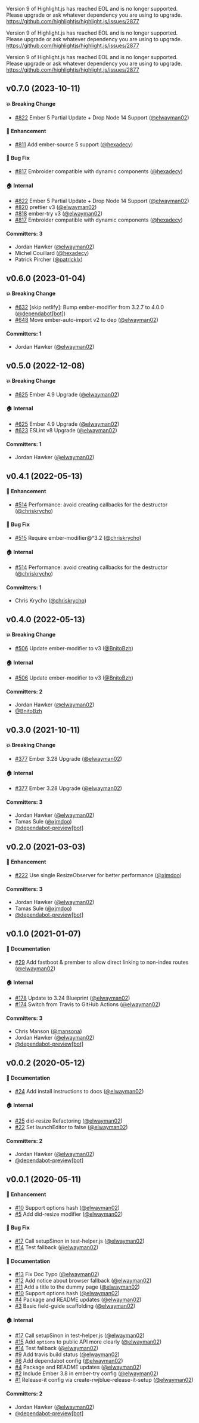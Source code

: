 Version 9 of Highlight.js has reached EOL and is no longer supported.
Please upgrade or ask whatever dependency you are using to upgrade.
https://github.com/highlightjs/highlight.js/issues/2877

Version 9 of Highlight.js has reached EOL and is no longer supported.
Please upgrade or ask whatever dependency you are using to upgrade.
https://github.com/highlightjs/highlight.js/issues/2877

Version 9 of Highlight.js has reached EOL and is no longer supported.
Please upgrade or ask whatever dependency you are using to upgrade.
https://github.com/highlightjs/highlight.js/issues/2877






## v0.7.0 (2023-10-11)

#### :boom: Breaking Change
* [#822](https://github.com/elwayman02/ember-resize-modifier/pull/822) Ember 5 Partial Update + Drop Node 14 Support ([@elwayman02](https://github.com/elwayman02))

#### :rocket: Enhancement
* [#811](https://github.com/elwayman02/ember-resize-modifier/pull/811) Add ember-source 5 support ([@hexadecy](https://github.com/hexadecy))

#### :bug: Bug Fix
* [#817](https://github.com/elwayman02/ember-resize-modifier/pull/817) Embroider compatible with dynamic components ([@hexadecy](https://github.com/hexadecy))

#### :house: Internal
* [#822](https://github.com/elwayman02/ember-resize-modifier/pull/822) Ember 5 Partial Update + Drop Node 14 Support ([@elwayman02](https://github.com/elwayman02))
* [#820](https://github.com/elwayman02/ember-resize-modifier/pull/820) prettier v3 ([@elwayman02](https://github.com/elwayman02))
* [#818](https://github.com/elwayman02/ember-resize-modifier/pull/818) ember-try v3 ([@elwayman02](https://github.com/elwayman02))
* [#817](https://github.com/elwayman02/ember-resize-modifier/pull/817) Embroider compatible with dynamic components ([@hexadecy](https://github.com/hexadecy))

#### Committers: 3
- Jordan Hawker ([@elwayman02](https://github.com/elwayman02))
- Michel Couillard ([@hexadecy](https://github.com/hexadecy))
- Patrick Pircher ([@patricklx](https://github.com/patricklx))

## v0.6.0 (2023-01-04)

#### :boom: Breaking Change
* [#632](https://github.com/elwayman02/ember-resize-modifier/pull/632) [skip netlify]: Bump ember-modifier from 3.2.7 to 4.0.0 ([@dependabot[bot]](https://github.com/apps/dependabot))
* [#648](https://github.com/elwayman02/ember-resize-modifier/pull/648) Move ember-auto-import v2 to dep ([@elwayman02](https://github.com/elwayman02))

#### Committers: 1
- Jordan Hawker ([@elwayman02](https://github.com/elwayman02))

## v0.5.0 (2022-12-08)

#### :boom: Breaking Change
* [#625](https://github.com/elwayman02/ember-resize-modifier/pull/625) Ember 4.9 Upgrade ([@elwayman02](https://github.com/elwayman02))

#### :house: Internal
* [#625](https://github.com/elwayman02/ember-resize-modifier/pull/625) Ember 4.9 Upgrade ([@elwayman02](https://github.com/elwayman02))
* [#623](https://github.com/elwayman02/ember-resize-modifier/pull/623) ESLint v8 Upgrade ([@elwayman02](https://github.com/elwayman02))

#### Committers: 1
- Jordan Hawker ([@elwayman02](https://github.com/elwayman02))

## v0.4.1 (2022-05-13)

#### :rocket: Enhancement
* [#514](https://github.com/elwayman02/ember-resize-modifier/pull/514) Performance: avoid creating callbacks for the destructor ([@chriskrycho](https://github.com/chriskrycho))

#### :bug: Bug Fix
* [#515](https://github.com/elwayman02/ember-resize-modifier/pull/515) Require ember-modifier@^3.2 ([@chriskrycho](https://github.com/chriskrycho))

#### :house: Internal
* [#514](https://github.com/elwayman02/ember-resize-modifier/pull/514) Performance: avoid creating callbacks for the destructor ([@chriskrycho](https://github.com/chriskrycho))

#### Committers: 1
- Chris Krycho ([@chriskrycho](https://github.com/chriskrycho))

## v0.4.0 (2022-05-13)

#### :boom: Breaking Change
* [#506](https://github.com/elwayman02/ember-resize-modifier/pull/506) Update ember-modifier to v3 ([@BnitoBzh](https://github.com/BnitoBzh))

#### :house: Internal
* [#506](https://github.com/elwayman02/ember-resize-modifier/pull/506) Update ember-modifier to v3 ([@BnitoBzh](https://github.com/BnitoBzh))

#### Committers: 2
- Jordan Hawker ([@elwayman02](https://github.com/elwayman02))
- [@BnitoBzh](https://github.com/BnitoBzh)

## v0.3.0 (2021-10-11)

#### :boom: Breaking Change
* [#377](https://github.com/elwayman02/ember-resize-modifier/pull/377) Ember 3.28 Upgrade ([@elwayman02](https://github.com/elwayman02))

#### :house: Internal
* [#377](https://github.com/elwayman02/ember-resize-modifier/pull/377) Ember 3.28 Upgrade ([@elwayman02](https://github.com/elwayman02))

#### Committers: 3
- Jordan Hawker ([@elwayman02](https://github.com/elwayman02))
- Tamas Sule ([@xjmdoo](https://github.com/xjmdoo))
- [@dependabot-preview[bot]](https://github.com/apps/dependabot-preview)

## v0.2.0 (2021-03-03)

#### :rocket: Enhancement
* [#222](https://github.com/elwayman02/ember-resize-modifier/pull/222) Use single ResizeObserver for better performance ([@xjmdoo](https://github.com/xjmdoo))

#### Committers: 3
- Jordan Hawker ([@elwayman02](https://github.com/elwayman02))
- Tamas Sule ([@xjmdoo](https://github.com/xjmdoo))
- [@dependabot-preview[bot]](https://github.com/apps/dependabot-preview)

## v0.1.0 (2021-01-07)

#### :memo: Documentation
* [#29](https://github.com/elwayman02/ember-resize-modifier/pull/29) Add fastboot & prember to allow direct linking to non-index routes ([@elwayman02](https://github.com/elwayman02))

#### :house: Internal
* [#178](https://github.com/elwayman02/ember-resize-modifier/pull/178) Update to 3.24 Blueprint ([@elwayman02](https://github.com/elwayman02))
* [#174](https://github.com/elwayman02/ember-resize-modifier/pull/174) Switch from Travis to GitHub Actions ([@elwayman02](https://github.com/elwayman02))

#### Committers: 3
- Chris Manson ([@mansona](https://github.com/mansona))
- Jordan Hawker ([@elwayman02](https://github.com/elwayman02))
- [@dependabot-preview[bot]](https://github.com/apps/dependabot-preview)

## v0.0.2 (2020-05-12)

#### :memo: Documentation
* [#24](https://github.com/elwayman02/ember-resize-modifier/pull/24) Add install instructions to docs ([@elwayman02](https://github.com/elwayman02))

#### :house: Internal
* [#25](https://github.com/elwayman02/ember-resize-modifier/pull/25) did-resize Refactoring ([@elwayman02](https://github.com/elwayman02))
* [#22](https://github.com/elwayman02/ember-resize-modifier/pull/22) Set launchEditor to false ([@elwayman02](https://github.com/elwayman02))

#### Committers: 2
- Jordan Hawker ([@elwayman02](https://github.com/elwayman02))
- [@dependabot-preview[bot]](https://github.com/apps/dependabot-preview)

## v0.0.1 (2020-05-11)

#### :rocket: Enhancement
* [#10](https://github.com/elwayman02/ember-resize-modifier/pull/10) Support options hash ([@elwayman02](https://github.com/elwayman02))
* [#5](https://github.com/elwayman02/ember-resize-modifier/pull/5) Add did-resize modifier ([@elwayman02](https://github.com/elwayman02))

#### :bug: Bug Fix
* [#17](https://github.com/elwayman02/ember-resize-modifier/pull/17) Call setupSinon in test-helper.js ([@elwayman02](https://github.com/elwayman02))
* [#14](https://github.com/elwayman02/ember-resize-modifier/pull/14) Test fallback ([@elwayman02](https://github.com/elwayman02))

#### :memo: Documentation
* [#13](https://github.com/elwayman02/ember-resize-modifier/pull/13) Fix Doc Typo ([@elwayman02](https://github.com/elwayman02))
* [#12](https://github.com/elwayman02/ember-resize-modifier/pull/12) Add notice about browser fallback ([@elwayman02](https://github.com/elwayman02))
* [#11](https://github.com/elwayman02/ember-resize-modifier/pull/11) Add a title to the dummy page ([@elwayman02](https://github.com/elwayman02))
* [#10](https://github.com/elwayman02/ember-resize-modifier/pull/10) Support options hash ([@elwayman02](https://github.com/elwayman02))
* [#4](https://github.com/elwayman02/ember-resize-modifier/pull/4) Package and README updates ([@elwayman02](https://github.com/elwayman02))
* [#3](https://github.com/elwayman02/ember-resize-modifier/pull/3) Basic field-guide scaffolding ([@elwayman02](https://github.com/elwayman02))

#### :house: Internal
* [#17](https://github.com/elwayman02/ember-resize-modifier/pull/17) Call setupSinon in test-helper.js ([@elwayman02](https://github.com/elwayman02))
* [#15](https://github.com/elwayman02/ember-resize-modifier/pull/15) Add `options` to public API more clearly ([@elwayman02](https://github.com/elwayman02))
* [#14](https://github.com/elwayman02/ember-resize-modifier/pull/14) Test fallback ([@elwayman02](https://github.com/elwayman02))
* [#9](https://github.com/elwayman02/ember-resize-modifier/pull/9) Add travis build status ([@elwayman02](https://github.com/elwayman02))
* [#6](https://github.com/elwayman02/ember-resize-modifier/pull/6) Add dependabot config ([@elwayman02](https://github.com/elwayman02))
* [#4](https://github.com/elwayman02/ember-resize-modifier/pull/4) Package and README updates ([@elwayman02](https://github.com/elwayman02))
* [#2](https://github.com/elwayman02/ember-resize-modifier/pull/2) Include Ember 3.8 in ember-try config ([@elwayman02](https://github.com/elwayman02))
* [#1](https://github.com/elwayman02/ember-resize-modifier/pull/1) Release-it config via create-rwjblue-release-it-setup ([@elwayman02](https://github.com/elwayman02))

#### Committers: 2
- Jordan Hawker ([@elwayman02](https://github.com/elwayman02))
- [@dependabot-preview[bot]](https://github.com/apps/dependabot-preview)


